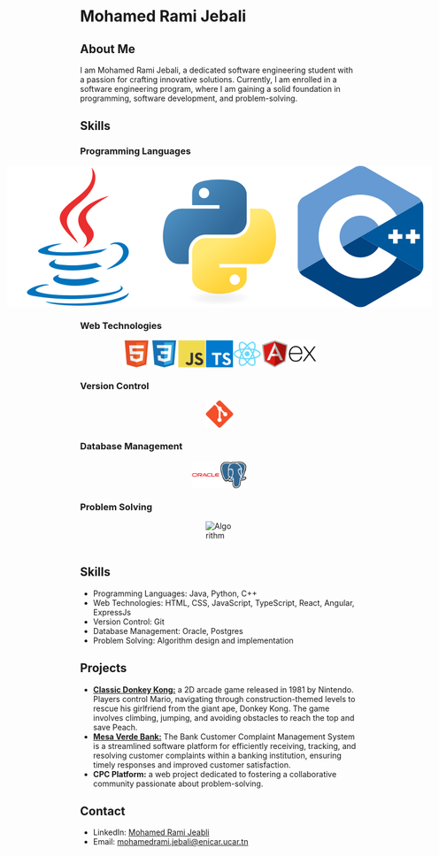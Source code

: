 <link rel="stylesheet" type="text/css" href="styles.css">

# Mohamed Rami Jebali

## About Me

I am Mohamed Rami Jebali, a dedicated software engineering student with a passion for crafting innovative solutions. Currently, I am enrolled in a software engineering program, where I am gaining a solid foundation in programming, software development, and problem-solving.

## Skills

### Programming Languages
<div style="display: flex; align-items: center; justify-content: center;">
  <img src="https://raw.githubusercontent.com/devicons/devicon/master/icons/java/java-original.svg" alt="Java">
  <img src="https://raw.githubusercontent.com/devicons/devicon/master/icons/python/python-original.svg" alt="Python">
  <img src="https://raw.githubusercontent.com/devicons/devicon/master/icons/cplusplus/cplusplus-original.svg" alt="C++">
</div>


### Web Technologies
<div style="display: flex; align-items: center; justify-content: center;">
  <img src="https://raw.githubusercontent.com/devicons/devicon/master/icons/html5/html5-original.svg" alt="HTML" width="50" height="50">
  <img src="https://raw.githubusercontent.com/devicons/devicon/master/icons/css3/css3-original.svg" alt="CSS" width="50" height="50">
  <img src="https://raw.githubusercontent.com/devicons/devicon/master/icons/javascript/javascript-original.svg" alt="JavaScript" width="50" height="50">
  <img src="https://raw.githubusercontent.com/devicons/devicon/master/icons/typescript/typescript-original.svg" alt="TypeScript" width="50" height="50">
  <img src="https://raw.githubusercontent.com/devicons/devicon/master/icons/react/react-original.svg" alt="React" width="50" height="50">
  <img src="https://raw.githubusercontent.com/devicons/devicon/master/icons/angularjs/angularjs-original.svg" alt="Angular" width="50" height="50">
  <img src="https://raw.githubusercontent.com/devicons/devicon/master/icons/express/express-original.svg" alt="ExpressJS" width="50" height="50">
</div>

### Version Control
<div style="display: flex; align-items: center; justify-content: center;">
  <img src="https://raw.githubusercontent.com/devicons/devicon/master/icons/git/git-original.svg" alt="Git" width="50" height="50">
</div>

### Database Management
<div style="display: flex; align-items: center; justify-content: center;">
  <img src="https://raw.githubusercontent.com/devicons/devicon/master/icons/oracle/oracle-original.svg" alt="Oracle" width="50" height="50">
  <img src="https://raw.githubusercontent.com/devicons/devicon/master/icons/postgresql/postgresql-original.svg" alt="Postgres" width="50" height="50">
</div>

### Problem Solving
<div style="display: flex; align-items: center; justify-content: center;">
  <img src="https://image.flaticon.com/icons/png/512/888/888970.png" alt="Algorithm" width="50" height="50">
</div>


## Skills

- Programming Languages: Java, Python, C++
- Web Technologies: HTML, CSS, JavaScript, TypeScript, React, Angular, ExpressJs
- Version Control: Git
- Database Management: Oracle, Postgres
- Problem Solving: Algorithm design and implementation

## Projects

- **[Classic Donkey Kong:](https://github.com/jebalirami7/Classic-Donkey-Kong)** a 2D arcade game released in 1981 by Nintendo. Players control Mario, navigating through construction-themed levels to rescue his girlfriend from the giant ape, Donkey Kong. The game involves climbing, jumping, and avoiding obstacles to reach the top and save Peach.
- **[Mesa Verde Bank:](https://github.com/jebalirami7/mesa-verde-bank)** The Bank Customer Complaint Management System is a streamlined software platform for efficiently receiving, tracking, and resolving customer complaints within a banking institution, ensuring timely responses and improved customer satisfaction.
- **CPC Platform:** a web project dedicated to fostering a collaborative community passionate about problem-solving.

<!---
## Experience

- **Internship, XYZ Company:** Brief description of your internship experience and key learnings.
--->

<!---
## Goals

I am actively seeking part-time work opportunities to apply and enhance my skills in a real-world setting. Open to collaboration and always excited to take on new challenges.
--->

## Contact

<!---
Feel free to reach out to me for collaboration, job opportunities, or discussions related to software engineering.
--->

- LinkedIn: [Mohamed Rami Jeabli](https://www.linkedin.com/in/mohamed-rami-jebali-185089249/)
- Email: mohamedrami.jebali@enicar.ucar.tn

<!---
## Open to Collaboration

I am open to contributing to open-source projects. If you have any interesting projects or collaborations, don't hesitate to get in touch.

Looking forward to connecting with fellow developers and industry professionals!
--->



<!---
- 👋 Hi, I’m @jebalirami7
- 👀 I’m interested in ...
- 🌱 I’m currently learning ...
- 💞️ I’m looking to collaborate on ...
- 📫 How to reach me ...

jebalirami7/jebalirami7 is a ✨ special ✨ repository because its `README.md` (this file) appears on your GitHub profile.
You can click the Preview link to take a look at your changes.
--->
